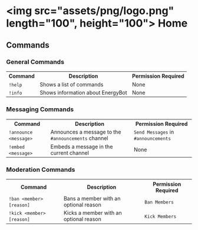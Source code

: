# <img src="assets/png/logo.png" length="100", height="100"> Home
## Commands
### General Commands
<table>
<tr>
<th>Command</th>
<th>Description</th>
<th>Permission Required</th>
</tr>
<tr>
<td><code>!help</code></td>
<td>Shows a list of commands</td>
<td>None</td>
</tr>
<tr>
<td><code>!info</code></td>
<td>Shows information about EnergyBot</td>
<td>None</td>
</tr>
</table>

### Messaging Commands
<table>
<tr>
<th>Command</th>
<th>Description</th>
<th>Permission Required</th>
</tr>
<tr>
<td><code>!announce &ltmessage&gt</code></td>
<td>Announces a message to the <code>#announcements</code> channel</td>
<td><code>Send Messages</code> in <code>#announcements</code></td>
</tr>
<tr>
<td><code>!embed &ltmessage&gt</code></td>
<td>Embeds a message in the current channel</td>
<td>None</td>
</tr>
</table>

### Moderation Commands
<table>
<tr>
<th>Command</th>
<th>Description</th>
<th>Permission Required</th>
</tr>
<tr>
<td><code>!ban &ltmember&gt [reason]</code></td>
<td>Bans a member with an optional reason</td>
<td><code>Ban Members</code></td>
</tr>
<tr>
<td><code>!kick &ltmember&gt [reason]</code></td>
<td>Kicks a member with an optional reason</td>
<td><code>Kick Members</code></td>
</tr>
</table>

